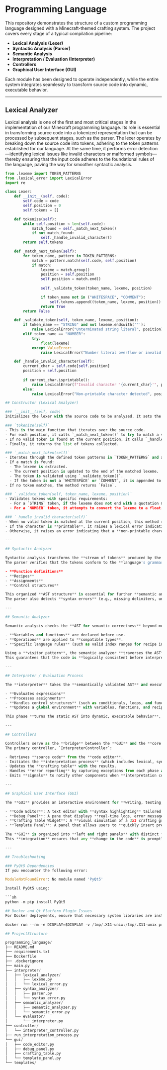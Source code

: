 # Programming Language

This repository demonstrates the structure of a custom programming language designed with a Minecraft-themed crafting system. The project covers every stage of a typical compilation pipeline:

- **Lexical Analysis (Lexer)**
- **Syntactic Analysis (Parser)**
- **Semantic Analysis**
- **Interpretation / Evaluation (Interpreter)**
- **Controllers**
- **Graphical User Interface (GUI)**

Each module has been designed to operate independently, while the entire system integrates seamlessly to transform source code into dynamic, executable behavior.

---

## Lexical Analyzer

Lexical analysis is one of the first and most critical stages in the implementation of our Minecraft programming language. Its role is essential in transforming source code into a tokenized representation that can be processed by subsequent stages, such as the parser. The lexer operates by breaking down the source code into tokens, adhering to the token patterns established for our language. At the same time, it performs error detection—identifying lexical issues like invalid characters or malformed symbols—thereby ensuring that the input code adheres to the foundational rules of the language, paving the way for smoother syntactic analysis.

```python
from .lexeme import TOKEN_PATTERNS
from .lexical_error import LexicalError
import re

class Lexer:
    def __init__(self, code):
        self.code = code
        self.position = 0
        self.tokens = []

    def tokenize(self):
        while self.position < len(self.code):
            match_found = self._match_next_token()
            if not match_found:
                self._handle_invalid_character()
        return self.tokens

    def _match_next_token(self):
        for token_name, pattern in TOKEN_PATTERNS:
            match = pattern.match(self.code, self.position)
            if match:
                lexeme = match.group()
                position = self.position
                self.position = match.end()
                
                self._validate_token(token_name, lexeme, position)

                if token_name not in ("WHITESPACE", "COMMENT"):
                    self.tokens.append((token_name, lexeme, position))
                return True
        return False

    def _validate_token(self, token_name, lexeme, position):
        if token_name == "STRING" and not lexeme.endswith('"'):
            raise LexicalError("Unterminated string literal", position)
        elif token_name == "NUMBER":
            try:
                float(lexeme)
            except ValueError:
                raise LexicalError("Number literal overflow or invalid format", position)

    def _handle_invalid_character(self):
        current_char = self.code[self.position]
        position = self.position
        
        if current_char.isprintable():
            raise LexicalError(f"Invalid character '{current_char}'", position)
        else:
            raise LexicalError("Non-printable character detected", position)

## Constructor (Lexical Analyzer)

### `__init__(self, code)`
Initializes the lexer with the source code to be analyzed. It sets the initial position to `0` and creates an empty list to store the tokens found in the code.

### `tokenize(self)`
- This is the main function that iterates over the source code.
- For each position, it calls `_match_next_token()` to try to match a valid token.
- If no valid token is found at the current position, it calls `_handle_invalid_character()`.
- Finally, it returns the list of tokens collected.

### `_match_next_token(self)`
- Iterates through the defined token patterns in `TOKEN_PATTERNS` and attempts to match a token at the current position in the code.
- If a match is found:
  - The lexeme is extracted.
  - The current position is updated to the end of the matched lexeme.
  - The token is validated using `_validate_token()`.
  - If the token is not a `WHITESPACE` or `COMMENT`, it is appended to the `tokens` list (along with its type and starting position).
- If no token matches, the method returns `False`.

### `_validate_token(self, token_name, lexeme, position)`
- Validates tokens with specific requirements:
  - For a `STRING` token, if the lexeme does not end with a quotation mark (`"`), it raises a lexical error indicating an unterminated string.
  - For a `NUMBER` token, it attempts to convert the lexeme to a float. If the conversion fails (due to overflow or invalid format), it raises a lexical error.

### `_handle_invalid_character(self)`
- When no valid token is matched at the current position, this method retrieves the current character and its position.
- If the character is **printable**, it raises a lexical error indicating an **invalid character**.
- Otherwise, it raises an error indicating that a **non-printable character** was detected.

---

## Syntactic Analyzer

Syntactic analysis transforms the **stream of tokens** produced by the lexer into a **hierarchical structure**, typically an **Abstract Syntax Tree (AST)**.  
The parser verifies that the tokens conform to the **language's grammar** by checking constructs such as:

- **Function definitions**
- **Recipes**
- **Assignments**
- **Control structures**

This organized **AST structure** is essential for further **semantic analysis and evaluation**.  
The parser also detects **syntax errors** (e.g., missing delimiters, unexpected tokens) and **prevents invalid code** from progressing to subsequent stages.

---

## Semantic Analyzer

Semantic analysis checks the **AST for semantic correctness** beyond mere syntax. It ensures that:

- **Variables and functions** are declared before use.
- **Operations** are applied to **compatible types**.
- **Specific language rules** (such as valid index ranges for recipe inputs) are respected.

Using a **visitor pattern**, the semantic analyzer **traverses the AST** and raises **custom semantic errors** when violations are detected.  
This guarantees that the code is **logically consistent before interpretation**.

---

## Interpreter / Evaluation Process

The **interpreter** takes the **semantically validated AST** and executes it. It:

- **Evaluates expressions**
- **Processes assignments**
- **Handles control structures** (such as conditionals, loops, and function calls)
- **Updates a global environment** with variables, functions, and recipes

This phase **turns the static AST into dynamic, executable behavior**, providing **immediate feedback** and a **simulation of in-game crafting operations**.

---

## Controllers

Controllers serve as the **bridge** between the **GUI** and the **core language processing pipeline**.  
The primary controller, `InterpreterController`:

- Retrieves **source code** from the **code editor**.
- Initiates the **interpretation process** (which includes lexical, syntactic, and semantic analysis).
- Updates the **crafting table** with the results.
- Handles **error reporting** by capturing exceptions from each phase and displaying **detailed messages** in the **debug panel**.
- Emits **signals** to notify other components when **interpretation completes successfully**.

---

## Graphical User Interface (GUI)

The **GUI** provides an interactive environment for **writing, testing, and visualizing code**. It consists of several key components:

- **Code Editor**: A text editor with **syntax highlighting** tailored for our **Minecraft programming language**.
- **Debug Panel**: A pane that displays **real-time logs, error messages, and debugging output**.
- **Crafting Table Widget**: A **visual simulation of a 3x3 crafting grid** that updates based on recipe data.
- **Template Panel**: A panel that allows users to **quickly insert pre-defined recipe templates** into the code editor.

The **GUI** is organized into **left and right panels** with distinct **color schemes**, creating a **clear and user-friendly layout**.  
This **integration** ensures that any **change in the code** is promptly **reflected in both the visual crafting table and the debug output**.

---

## Troubleshooting

### PyQt5 Dependencies
If you encounter the following error:

ModuleNotFoundError: No module named 'PyQt5'

Install PyQt5 using:

```sh
python -m pip install PyQt5

## Docker and Qt Platform Plugin Issues
For Docker deployments, ensure that necessary system libraries are installed (libx11-6, libxcb1, libfontconfig1, etc.) and that the X11 socket is correctly mounted.

docker run --rm -e DISPLAY=$DISPLAY -v /tmp/.X11-unix:/tmp/.X11-unix programming-language

## ProjectStructure

programming_language/
├── README.md
├── requirements.txt
├── Dockerfile
├── .dockerignore
├── main.py
├── interpreter/
│   ├── lexical_analyzer/
│   │   ├── lexeme.py
│   │   └── lexical_error.py
│   ├── syntax_analyzer/
│   │   ├── parser.py
│   │   └── syntax_error.py
│   ├── semantic_analyzer/
│   │   ├── semantic_analyzer.py
│   │   └── semantic_error.py
│   └── evaluator/
│       └── interpreter.py
├── controller/
│   └── interpreter_controller.py
├── run_interpretation_process.py
└── gui/
│   ├── code_editor.py
│   ├── debug_panel.py
│   ├── crafting_table.py
│   └── template_panel.py
└── templates/
